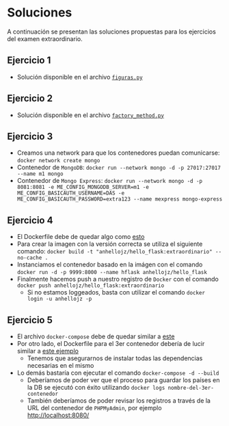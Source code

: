 # Soluciones

A continuación se presentan las soluciones propuestas para los ejercicios del examen extraordinario.

## Ejercicio 1

- Solución disponible en el archivo [`figuras.py`](ejercicio-1/figuras.py)

## Ejercicio 2

- Solución disponible en el archivo [`factory_method.py`](ejercicio-2/factory_method.py)

## Ejercicio 3

- Creamos una network para que los contenedores puedan comunicarse: `docker network create mongo`
- Contenedor de `MongoDB`: `docker run --network mongo -d -p 27017:27017 --name m1 mongo`
- Contenedor de `Mongo Express`: `docker run --network mongo -d -p 8081:8081 -e ME_CONFIG_MONGODB_SERVER=m1 -e ME_CONFIG_BASICAUTH_USERNAME=DAS -e ME_CONFIG_BASICAUTH_PASSWORD=extra123 --name mexpress mongo-express`

## Ejercicio 4

- El Dockerfile debe de quedar algo como [esto](ejercicio-4/Dockerfile)
- Para crear la imagen con la versión correcta se utiliza el siguiente comando: `docker build -t "anhellojz/hello_flask:extraordinario" --no-cache .`
- Instanciamos el contenedor basado en la imágen con el comando `docker run -d -p 9999:8000 --name hflask anhellojz/hello_flask`
- Finalmente hacemos push a nuestro registro de `Docker` con el comando `docker push anhellojz/hello_flask:extraordinario`
  - Si no estamos loggeados, basta con utilizar el comando `docker login -u anhellojz -p`

## Ejercicio 5

- El archivo `docker-compose` debe de quedar similar a [este](ejercicio-5/docker-compose.yml)
- Por otro lado, el Dockerfile para el 3er contenedor debería de lucir similar a [este ejemplo](ejercicio-5/app/Dockerfile)
  - Tenemos que asegurarnos de instalar todas las dependencias necesarias en el mismo
- Lo demás bastaría con ejecutar el comando `docker-compose -d --build`
  - Deberíamos de poder ver que el proceso para guardar los países en la DB se ejecutó con éxito utilizando `docker logs nombre-del-3er-contenedor`
  - También deberíamos de poder revisar los registros a través de la URL del contenedor de `PHPMyAdmin`, por ejemplo <http://localhost:8080/>
